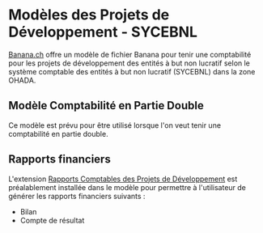 # Modèles des Projets de Développement - SYCEBNL

[Banana.ch](https://banana.ch) offre un modèle de fichier Banana pour tenir une comptabilité pour les projets de développement des entités à but non lucratif selon le système comptable des entités à but non lucratif (SYCEBNL) dans la zone OHADA.

## Modèle Comptabilité en Partie Double

Ce modèle est prévu pour être utilisé lorsque l'on veut tenir une comptabilité en partie double.

## Rapports financiers

L'extension [Rapports Comptables des Projets de Développement](https://github.com/BananaAccounting/OHADA/raw/main/sycebnl/development/extensions/ch.banana.africa.devprojectohadareports.sbaa) est préalablement installée dans le modèle pour permettre à l'utilisateur de générer les rapports financiers suivants :

- Bilan
- Compte de résultat

